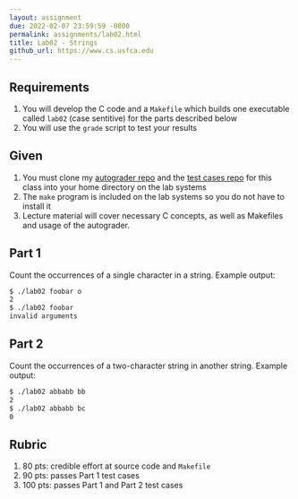 ```yaml
---
layout: assignment
due: 2022-02-07 23:59:59 -0800
permalink: assignments/lab02.html
title: Lab02 - Strings
github_url: https://www.cs.usfca.edu
---
```

## Requirements
1. You will develop the C code and a `Makefile` which builds one executable
called `lab02` (case sentitive) for the parts described below
1. You will use the `grade` script to test your results

## Given
1. You must clone my [autograder repo](https://github.com/phpeterson-usf/autograder) 
and the [test cases repo](https://github.com/cs221-s22/tests) for this class 
into your home directory on the lab systems
1. The `make` program is included on the lab systems so you do not have to 
install it
1. Lecture material will cover necessary C concepts, as well as Makefiles and
usage of the autograder.

## Part 1
Count the occurrences of a single character in a string. Example output:
```sh
$ ./lab02 foobar o
2
$ ./lab02 foobar
invalid arguments
```

## Part 2
Count the occurrences of a two-character string in another string. Example output:
```sh
$ ./lab02 abbabb bb
2
$ ./lab02 abbabb bc
0
```

## Rubric
1. 80 pts: credible effort at source code and `Makefile`
2. 90 pts: passes Part 1 test cases
1. 100 pts: passes Part 1 and Part 2 test cases